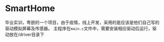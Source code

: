 # SmartHome
毕业实训，粤嵌的一个项目，由于疫情，线上开发，采用的是应该是他们自己写的驱动模拟屏幕及传感器。
主程序在`main.c`文件中，需要安装相应驱动后运行，驱动放在/driver目录下
